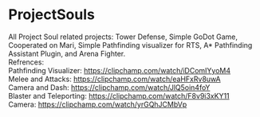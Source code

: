 # ProjectSouls

All Project Soul related projects: Tower Defense, Simple GoDot Game, Cooperated on Mari, Simple Pathfinding visualizer for RTS, A* Pathfinding Assistant Plugin, and Arena Fighter.
<br> Refrences:
<br> Pathfinding Visualizer: https://clipchamp.com/watch/iDComIYyoM4 
<br> Melee and Attacks: https://clipchamp.com/watch/eaHFxRv8uwA
<br> Camera and Dash: https://clipchamp.com/watch/JlQ5oin4foY
<br> Blaster and Teleporting: https://clipchamp.com/watch/F8v9i3xKY11
<br> Camera: https://clipchamp.com/watch/yrGQhJCMbVp
